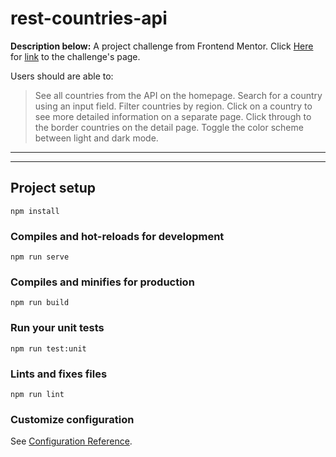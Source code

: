 # rest-countries-api

__Description below:__
A project challenge from Frontend Mentor. Click [Here](https://www.frontendmentor.io/challenges/rest-countries-api-with-color-theme-switcher-5cacc469fec04111f7b848ca) for [link](https://www.frontendmentor.io/challenges/rest-countries-api-with-color-theme-switcher-5cacc469fec04111f7b848ca) to the challenge's page.

Users should are able to:
>See all countries from the API on the homepage.
>Search for a country using an input field.
>Filter countries by region.
>Click on a country to see more detailed information on a separate page.
>Click through to the border countries on the detail page.
>Toggle the color scheme between light and dark mode.

---
___

## Project setup
```
npm install
```

### Compiles and hot-reloads for development
```
npm run serve
```

### Compiles and minifies for production
```
npm run build
```

### Run your unit tests
```
npm run test:unit
```

### Lints and fixes files
```
npm run lint
```

### Customize configuration
See [Configuration Reference](https://cli.vuejs.org/config/).
